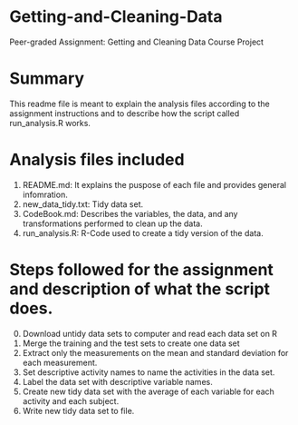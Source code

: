 # Getting-and-Cleaning-Data
Peer-graded Assignment: Getting and Cleaning Data Course Project

# Summary
This readme file is meant to explain the analysis files according to the assignment instructions and to describe how the script called run_analysis.R works.  

# Analysis files included

1. README.md: It explains the puspose of each file and provides general infomration.
2. new_data_tidy.txt: Tidy data set.
3. CodeBook.md: Describes the variables, the data, and any transformations performed to clean up the data.
4. run_analysis.R: R-Code used to create a tidy version of the data.

# Steps followed for the assignment and description of what the script does.
0. Download untidy data sets to computer and read each data set on R 
1. Merge the training and the test sets to create one data set
2. Extract only the measurements on the mean and standard deviation for each measurement.
3. Set descriptive activity names to name the activities in the data set.
4. Label the data set with descriptive variable names.
5. Create new tidy data set with the average of each variable for each activity and each subject.
6. Write new tidy data set to file.
